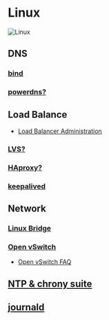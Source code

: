 # Linux

![Linux](https://upload.wikimedia.org/wikipedia/commons/thumb/3/35/Tux.svg/407px-Tux.svg.png)

## DNS

### [bind](dns/bind)

### [powerdns?](dns/powerdns)

## Load Balance

* [Load Balancer Administration](https://access.redhat.com/documentation/en-US/Red_Hat_Enterprise_Linux/7/html/Load_Balancer_Administration/index.html)

### [LVS?](lvs)

### [HAproxy?](haproxy)

### [keepalived](keepalived)

## Network

### [Linux Bridge](bridge)

### [Open vSwitch](openvswitch)

* [Open vSwitch FAQ](https://github.com/openvswitch/ovs/blob/master/FAQ.md)

## [NTP & chrony suite](ntp-chrony)

## [journald](journald)
